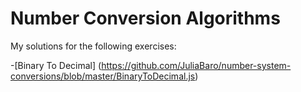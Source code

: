 # Number Conversion Algorithms 

My solutions for the following exercises:

-[Binary To Decimal] (https://github.com/JuliaBaro/number-system-conversions/blob/master/BinaryToDecimal.js)
